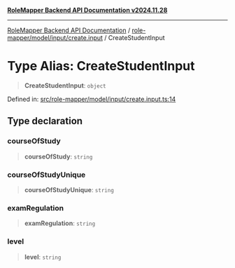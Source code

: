 [**RoleMapper Backend API Documentation v2024.11.28**](../../../../../README.md)

***

[RoleMapper Backend API Documentation](../../../../../modules.md) / [role-mapper/model/input/create.input](../README.md) / CreateStudentInput

# Type Alias: CreateStudentInput

> **CreateStudentInput**: `object`

Defined in: [src/role-mapper/model/input/create.input.ts:14](https://github.com/FlowCraft-AG/RoleMapper/blob/2b9cb86a69a058eebb4388dc6380ab3f35004bd1/backend/src/role-mapper/model/input/create.input.ts#L14)

## Type declaration

### courseOfStudy

> **courseOfStudy**: `string`

### courseOfStudyUnique

> **courseOfStudyUnique**: `string`

### examRegulation

> **examRegulation**: `string`

### level

> **level**: `string`

